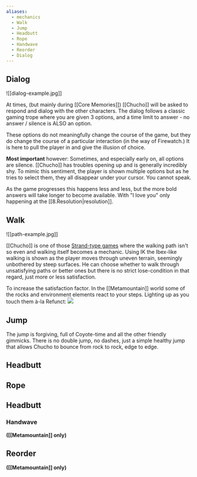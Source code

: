 ```yaml
---
aliases:
  - mechanics
  - Walk
  - Jump
  - Headbutt
  - Rope
  - Handwave
  - Reorder
  - Dialog
---
```

## Dialog
![[dialog-example.jpg]]

At times, (but mainly during [[Core Memories]]) [[Chucho]] will be asked to respond and dialog with the other characters. The dialog follows a classic gaming trope where you are given 3 options, and a time limit to answer - no answer / silence is ALSO an option. 

These options do not meaningfully change the course of the game, but they do change the course of a particular interaction (in the way of Firewatch.) It is here to pull the player in and give the illusion of choice.

**Most important** however: Sometimes, and especially early on, all options are silence. [[Chucho]] has troubles opening up and is generally incredibly shy. To mimic this sentiment, the player is shown multiple options but as he tries to select them, they all disappear under your cursor. You cannot speak.

As the game progresses this happens less and less, but the more bold answers will take longer to become available. With "I love you" only happening at the [[8.Resolution|resolution]].
## Walk
![[path-example.jpg]]

[[Chucho]] is one of those [Strand-type games](https://www.youtube.com/watch?v=ukqZ5VOoK5s&t=57s) where the walking path isn't so even and walking itself becomes a mechanic. Using IK the Ibex-like walking is shown as the player moves through uneven terrain, seemingly unbothered by steep surfaces. He can choose whether to walk through unsatisfying paths or better ones but there is no strict lose-condition in that regard, just more or less satisfaction.

To increase the satisfaction factor. In the [[Metamountain]] world some of the rocks and environment elements react to your steps. Lighting up as you touch them à-la Refunct: 
![](https://youtu.be/1VC5UcztbCU)
## Jump
The jump is forgiving, full of Coyote-time and all the other friendly gimmicks. There is no double jump, no dashes, just a simple healthy jump that allows Chucho to bounce from rock to rock, edge to edge.
## Headbutt
## Rope
## Headbutt 
### Handwave
**([[Metamountain]] only)**
## Reorder 
**([[Metamountain]] only)**